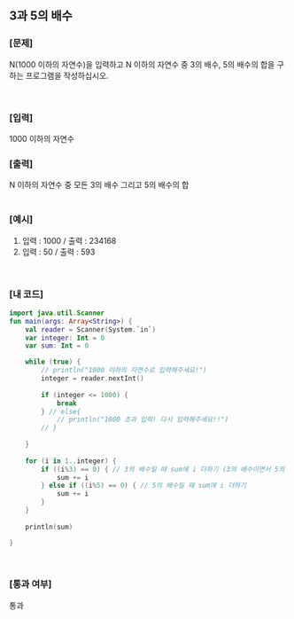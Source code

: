 ## 3과 5의 배수

### [문제]

N(1000 이하의 자연수)을 입력하고 N 이하의 자연수 중 3의 배수, 5의 배수의 합을 구하는 프로그램을 작성하십시오.

<br/>

### [입력]
1000 이하의 자연수 
<br/>

### [출력]
N 이하의 자연수 중 모든 3의 배수 그리고 5의 배수의 합  
<br/>

### [예시]
1) 입력 : 1000  /  출력 : 234168
2) 입력 : 50  /  출력 : 593
<br/>

### [내 코드]
```kotlin
import java.util.Scanner
fun main(args: Array<String>) {
	val reader = Scanner(System.`in`)
	var integer: Int = 0
	var sum: Int = 0

	while (true) {
		// println("1000 이하의 자연수로 입력해주세요!")
		integer = reader.nextInt()
		
		if (integer <= 1000) {
			break
		} // else{
			// println("1000 초과 입력! 다시 입력해주세요!!")
		// }
		
	}
	
	for (i in 1..integer) {
		if ((i%3) == 0) { // 3의 배수일 때 sum에 i 더하기 (3의 배수이면서 5의 배수인 경우 3의 배수일 때 i에 더해지고 if문 나감)
			sum += i
		} else if ((i%5) == 0) { // 5의 배수일 때 sum에 i 더하기
			sum += i
		}
	}
	
	println(sum)

}
```
<br/>

### [통과 여부]
통과

